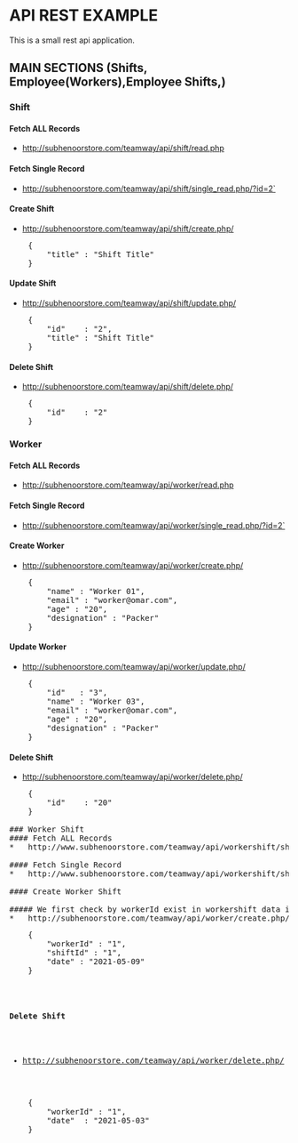 # API REST EXAMPLE
This is a small rest api application. 

## MAIN SECTIONS (Shifts, Employee(Workers),Employee Shifts,)


### Shift
#### Fetch ALL Records
*	http://subhenoorstore.com/teamway/api/shift/read.php 

#### Fetch Single Record
*	http://subhenoorstore.com/teamway/api/shift/single_read.php/?id=2` 

#### Create Shift
*	http://subhenoorstore.com/teamway/api/shift/create.php/
<pre>
	{
	    "title" : "Shift Title"
	}
</pre>

#### Update Shift
*	http://subhenoorstore.com/teamway/api/shift/update.php/
<pre>
	{
	    "id"	: "2",
	    "title" : "Shift Title"
	}
</pre>

#### Delete Shift
*	http://subhenoorstore.com/teamway/api/shift/delete.php/
<pre>
	{
	    "id"	: "2"
	}
</pre>

### Worker
#### Fetch ALL Records
*	http://subhenoorstore.com/teamway/api/worker/read.php 

#### Fetch Single Record
*	http://subhenoorstore.com/teamway/api/worker/single_read.php/?id=2` 

#### Create Worker
*	http://subhenoorstore.com/teamway/api/worker/create.php/
<pre>
	{
	    "name" : "Worker 01",
	    "email" : "worker@omar.com",
	    "age" : "20",
	    "designation" : "Packer"
	}
</pre>

#### Update Worker
*	http://subhenoorstore.com/teamway/api/worker/update.php/
<pre>
	{
	    "id"   : "3",
	    "name" : "Worker 03",
	    "email" : "worker@omar.com",
	    "age" : "20",
	    "designation" : "Packer"
	}
</pre>

#### Delete Shift
*	http://subhenoorstore.com/teamway/api/worker/delete.php/
<pre>
	{
	    "id"	: "20"
	}

### Worker Shift
#### Fetch ALL Records
*	http://www.subhenoorstore.com/teamway/api/workershift/shift_by_date.php?date=%222021-05-04%22

#### Fetch Single Record
*	http://www.subhenoorstore.com/teamway/api/workershift/shift_by_worker.php?id=2

#### Create Worker Shift

##### We first check by workerId exist in workershift data if not exist then we will insert other wise we throw error msg to client that worker already exist in that day for a shift
*	http://subhenoorstore.com/teamway/api/worker/create.php/
<pre>
	{
	    "workerId" : "1",
		"shiftId" : "1",
	    "date" : "2021-05-09"
	}
</pre>

#### Delete Shift
*	http://subhenoorstore.com/teamway/api/worker/delete.php/
<pre>
	{
	    "workerId" : "1",
	    "date"	: "2021-05-03"
	}
</pre>
